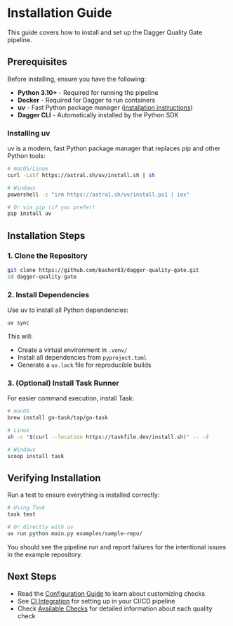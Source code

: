 # Installation Guide

This guide covers how to install and set up the Dagger Quality Gate pipeline.

## Prerequisites

Before installing, ensure you have the following:

- **Python 3.10+** - Required for running the pipeline
- **Docker** - Required for Dagger to run containers
- **uv** - Fast Python package manager ([installation instructions](https://github.com/astral-sh/uv#installation))
- **Dagger CLI** - Automatically installed by the Python SDK

### Installing uv

uv is a modern, fast Python package manager that replaces pip and other Python tools:

```bash
# macOS/Linux
curl -LsSf https://astral.sh/uv/install.sh | sh

# Windows
powershell -c "irm https://astral.sh/uv/install.ps1 | iex"

# Or via pip (if you prefer)
pip install uv
```

## Installation Steps

### 1. Clone the Repository

```bash
git clone https://github.com/basher83/dagger-quality-gate.git
cd dagger-quality-gate
```

### 2. Install Dependencies

Use uv to install all Python dependencies:

```bash
uv sync
```

This will:

- Create a virtual environment in `.venv/`
- Install all dependencies from `pyproject.toml`
- Generate a `uv.lock` file for reproducible builds

### 3. (Optional) Install Task Runner

For easier command execution, install Task:

```bash
# macOS
brew install go-task/tap/go-task

# Linux
sh -c "$(curl --location https://taskfile.dev/install.sh)" -- -d

# Windows
scoop install task
```

## Verifying Installation

Run a test to ensure everything is installed correctly:

```bash
# Using Task
task test

# Or directly with uv
uv run python main.py examples/sample-repo/
```

You should see the pipeline run and report failures for the intentional issues in the example repository.

## Next Steps

- Read the [Configuration Guide](configuration.md) to learn about customizing checks
- See [CI Integration](ci-integration.md) for setting up in your CI/CD pipeline
- Check [Available Checks](checks.md) for detailed information about each quality check
